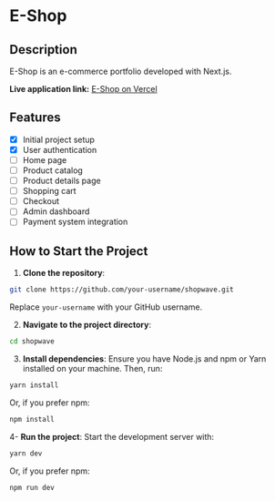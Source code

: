 # E-Shop

## Description
E-Shop is an e-commerce portfolio developed with Next.js.

**Live application link:** [E-Shop on Vercel](https://e-shop-plum.vercel.app)

## Features
- [X] Initial project setup
- [X] User authentication
- [ ] Home page
- [ ] Product catalog
- [ ] Product details page
- [ ] Shopping cart
- [ ] Checkout
- [ ] Admin dashboard
- [ ] Payment system integration

## How to Start the Project

1. **Clone the repository**:
```bash
git clone https://github.com/your-username/shopwave.git
```
Replace `your-username` with your GitHub username.

2. **Navigate to the project directory**:
```bash
cd shopwave
```
3. **Install dependencies**:
Ensure you have Node.js and npm or Yarn installed on your machine. Then, run:
```bash
yarn install
```
Or, if you prefer npm:
```bash
npm install
```
4- **Run the project**:
Start the development server with:
```bash
yarn dev
```
Or, if you prefer npm:
```bash
npm run dev
```



